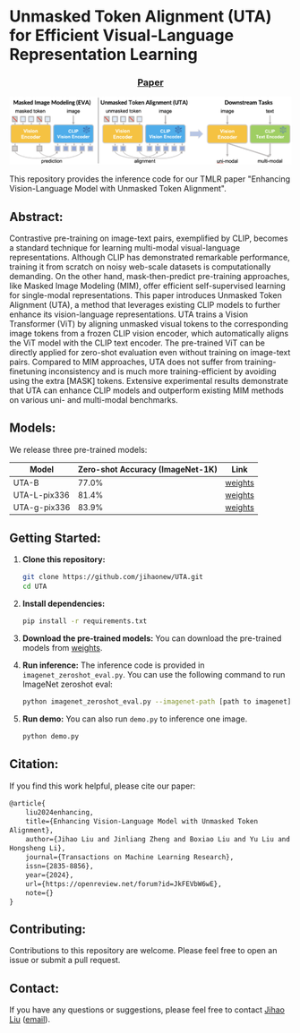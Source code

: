 # Unmasked Token Alignment (UTA) for Efficient Visual-Language Representation Learning

<h3 align="center">
  <a href="https://openreview.net/forum?id=JkFEVbW6wE">Paper</a>
</h3>

![pipeline](images/pipeline.png)

This repository provides the inference code for our TMLR paper "Enhancing Vision-Language Model with Unmasked Token Alignment".

## **Abstract:**

Contrastive pre-training on image-text pairs, exemplified by CLIP, becomes a standard technique for learning multi-modal visual-language representations. Although CLIP has demonstrated remarkable performance, training it from scratch on noisy web-scale datasets is computationally demanding. On the other hand, mask-then-predict pre-training approaches, like Masked Image Modeling (MIM), offer efficient self-supervised learning for single-modal representations. This paper introduces Unmasked Token Alignment (UTA), a method that leverages existing CLIP models to further enhance its vision-language representations. UTA trains a Vision Transformer (ViT) by aligning unmasked visual tokens to the corresponding image tokens from a frozen CLIP vision encoder, which automatically aligns the ViT model with the CLIP text encoder. The pre-trained ViT can be directly applied for zero-shot evaluation even without training on image-text pairs. Compared to MIM approaches, UTA does not suffer from training-finetuning inconsistency and is much more training-efficient by avoiding using the extra [MASK] tokens. Extensive experimental results demonstrate that UTA can enhance CLIP models and outperform existing MIM methods on various uni- and multi-modal benchmarks.

## **Models:**

We release three pre-trained models:

| Model | Zero-shot Accuracy (ImageNet-1K) | Link |
|----|----|----|
| UTA-B | 77.0% | [weights](https://huggingface.co/jjjjh/UTA/tree/main/checkpoints) |
| UTA-L-pix336 | 81.4% | [weights](https://huggingface.co/jjjjh/UTA/tree/main/checkpoints) |
| UTA-g-pix336 | 83.9% | [weights](https://huggingface.co/jjjjh/UTA/tree/main/checkpoints) |

## **Getting Started:**

1. **Clone this repository:**
   ```bash
   git clone https://github.com/jihaonew/UTA.git
   cd UTA
   ```

2. **Install dependencies:**
   ```bash
   pip install -r requirements.txt
   ```

3. **Download the pre-trained models:**
   You can download the pre-trained models from [weights](https://huggingface.co/jjjjh/UTA/tree/main/checkpoints).

4. **Run inference:**
   The inference code is provided in `imagenet_zeroshot_eval.py`. You can use the following command to run ImageNet zeroshot eval:
   ```bash
   python imagenet_zeroshot_eval.py --imagenet-path [path to imagenet] --model [model name] --ckpt-path [path to checkpoint]
   ```

5. **Run demo:**
   You can also run `demo.py` to inference one image.
   ```bash
   python demo.py
   ```

## **Citation:**

If you find this work helpful, please cite our paper:

```
@article{
    liu2024enhancing,
    title={Enhancing Vision-Language Model with Unmasked Token Alignment},
    author={Jihao Liu and Jinliang Zheng and Boxiao Liu and Yu Liu and Hongsheng Li},
    journal={Transactions on Machine Learning Research},
    issn={2835-8856},
    year={2024},
    url={https://openreview.net/forum?id=JkFEVbW6wE},
    note={}
}
```

## **Contributing:**

Contributions to this repository are welcome. Please feel free to open an issue or submit a pull request.

## **Contact:**

If you have any questions or suggestions, please feel free to contact [Jihao Liu](https://jihaonew.github.io/) ([email](mailto:jihaoliu@link.cuhk.edu.hk)).
